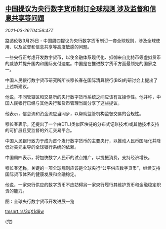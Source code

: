 <!--1616734861000-->
[中国提议为央行数字货币制订全球规则 涉及监督和信息共享等问题](https://cn.reuters.com/article/china-cen-digital-currency-0326-idCNKBS2BI0HN)
------

<div><i>2021-03-26T04:56:47Z</i></div><p>路透伦敦3月25日 - 中国周四提议为央行数字货币制订一套全球规则，涉及全球使用、以及监督和信息共享等高度敏感的问题。</p><p>一些央行正考虑开发数字货币，以使金融体系现代化、抵御来自比特币等虚拟货币的威胁并提升国内和国际支付速度。中国是在推进数字货币方面最领先的国家之一。</p><p>中国人民银行数字货币研究所所长穆长春在国际清算银行(BIS)的研讨会上提出了上述新建议。</p><p>他说，不同管辖区和交易所的央行数字货币系统之间应该有互操作性。他并称，中国人民银行已经与其他央行和货币管理当局分享了这些提议。</p><p>他表示，信息流和资金流应当同步，以帮助监管机构监督交易的合规性。</p><p>穆长春表示，还提出了一个由DTL(类似区块链的分布式记账技术)或其他技术支持的可扩展且受监督的外汇交易平台。</p><p>中国人民银行致力于成为首个发行数字货币的主要央行，以推动人民币国际化并降低对美元主导的全球银行系统的依赖。</p><p>中国周四表示，将加快数字人民币的试点推广，以提振消费，支持经济增长。</p><p>穆长春还称，关键的一项全球规则应该是全球央行“公平供应数字货币”，继续支持国际货币体系的健康发展和金融稳定。</p><p>他说，一家央行供应的数字货币不应妨碍另一家央行履行其维护货币和金融稳定职责的能力。</p><p>图：全球央行数字货币开发进展一览</p><p><a href="https://tmsnrt.rs/3gX1d8w">tmsnrt.rs/3gX1d8w</a></p><p>(完)</p>
